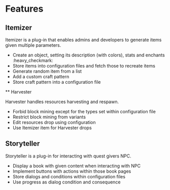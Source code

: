 # Features

## Itemizer

Itemizer is a plug-in that enables admins and developers to generate items given multiple parameters. 
* Create an object, setting its description (with colors), stats and enchants :heavy_checkmark:
* Store items into configuration files and fetch those to recreate items
* Generate random item from a list
* Add a custom craft pattern
* Store craft pattern into a configuration file

** Harvester

Harvester handles resources harvesting and respawn.  
* Forbid block mining except for the types set within configuration file
* Restrict block mining from variants
* Edit resources drop using configuration 
* Use Itemizer item for Harvester drops

## Storyteller

Storyteller is a plug-in for interacting with quest givers NPC.  
* Display a book with given content when interacting with NPC
* Implement buttons with actions within those book pages
* Store dialogs and conditions within configuration files
* Use progress as dialog condition and consequence
